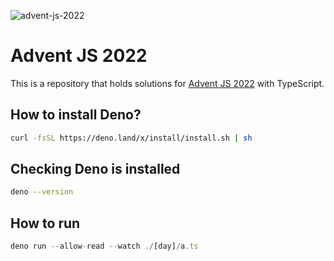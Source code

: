 ![advent-js-2022](https://camo.githubusercontent.com/7efd4ee94d19f1bb1c323dee992bff2f3c962308fa2cacfdaf4f83a077702d72/68747470733a2f2f692e696d6775722e636f6d2f6976313751464c2e706e67)

# Advent JS 2022

This is a repository that holds solutions for [Advent JS 2022](https://adventjs.dev/) with TypeScript.

## How to install Deno?
```sh
curl -fsSL https://deno.land/x/install/install.sh | sh
```

## Checking Deno is installed
```sh
deno --version
```

## How to run
```ts
deno run --allow-read --watch ./[day]/a.ts
```